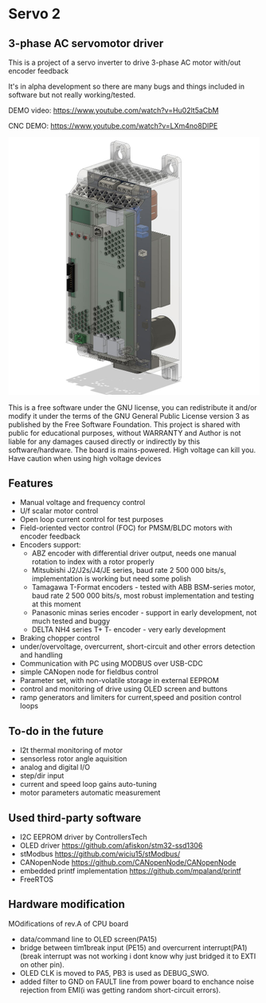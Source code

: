 # Servo 2
## 3-phase AC servomotor driver

This is a project of a servo inverter to drive 3-phase AC motor with/out encoder feedback

It's in alpha development so there are many bugs and things included in software but not really working/tested.

DEMO video: https://www.youtube.com/watch?v=Hu02lt5aCbM

CNC DEMO: https://www.youtube.com/watch?v=LXm4no8DIPE

![CPU board](https://github.com/wiciu15/servo2/blob/main/PCB/assembly.JPG?raw=true)

This is a free software under the GNU license, you can redistribute it and/or modify it under the terms
of the GNU General Public License version 3 as published by the Free Software Foundation.
This project is shared with public for educational purposes, without WARRANTY and Author is not liable for any damages caused directly
or indirectly by this software/hardware. The board is mains-powered. High voltage can kill you. Have caution when using high voltage devices

## Features

- Manual voltage and frequency control
- U/f scalar motor control
- Open loop current control for test purposes
- Field-oriented vector control (FOC) for PMSM/BLDC motors with encoder feedback
- Encoders support:
  -  ABZ encoder with differential driver output, needs one manual rotation to index with a rotor properly
  -  Mitsubishi J2/J2s/J4/JE series, baud rate 2 500 000 bits/s, implementation is working but need some polish
  -  Tamagawa T-Format encoders - tested with ABB BSM-series motor, baud rate 2 500 000 bits/s, most robust implementation and testing at this moment
  -  Panasonic minas series encoder - support in early development, not much tested and buggy
  -  DELTA NH4 series T+ T- encoder - very early development
- Braking chopper control
- under/overvoltage, overcurrent, short-circuit and other errors detection and handling
- Communication with PC using MODBUS over USB-CDC
- simple CANopen node for fieldbus control
- Parameter set, with non-volatile storage in external EEPROM
- control and monitoring of drive using OLED screen and buttons
- ramp generators and limiters for current,speed and position control loops

## To-do in the future

- I2t thermal monitoring of motor
- sensorless rotor angle aquisition
- analog and digital I/O
- step/dir input
- current and speed loop gains auto-tuning
- motor parameters automatic measurement

## Used third-party software
- I2C EEPROM driver by ControllersTech
- OLED driver https://github.com/afiskon/stm32-ssd1306
- stModbus https://github.com/wiciu15/stModbus/
- CANopenNode https://github.com/CANopenNode/CANopenNode
- embedded printf implementation https://github.com/mpaland/printf
- FreeRTOS

## Hardware modification
MOdifications of rev.A of CPU board
- data/command line to OLED screen(PA15)
- bridge between tim1break input (PE15) and overcurrent interrupt(PA1)(break interrupt was not working i dont know why just bridged it to EXTI on other pin).
- OLED CLK is moved to PA5, PB3 is used as DEBUG_SWO.
- added filter to GND on FAULT line from power board to enchance noise rejection from EMI(i was getting random short-circuit errors).


